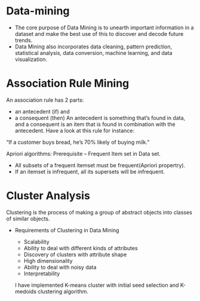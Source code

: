 # Data-mining

- The core purpose of Data Mining is to unearth important information in a dataset and make the best use of this to discover and decode future trends.
- Data Mining also incorporates data cleaning, pattern prediction, statistical analysis, data conversion, machine learning, and data visualization.

# Association Rule Mining
An association rule has 2 parts:

- an antecedent (if) and
- a consequent (then)
An antecedent is something that’s found in data, and a consequent is an item that is found in combination with the antecedent. Have a look at this rule for instance:

“If a customer buys bread, he’s 70% likely of buying milk.”

Apriori algorithms: 
Prerequisite – Frequent Item set in Data set.
- All subsets of a frequent itemset must be frequent(Apriori propertry).
- If an itemset is infrequent, all its supersets will be infrequent.


# Cluster Analysis

Clustering is the process of making a group of abstract objects into classes of similar objects.

- Requirements of Clustering in Data Mining
  - Scalability 
  - Ability to deal with different kinds of attributes
  - Discovery of clusters with attribute shape
  - High dimensionality
  - Ability to deal with noisy data
  - Interpretability
  
  I have implemented K-means cluster with initial seed selection and K-medoids clustering algorithm.
  
